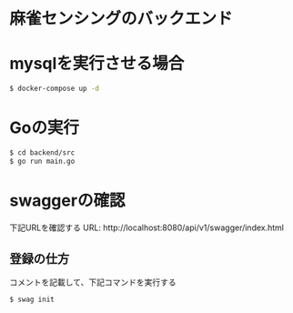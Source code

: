 麻雀センシングのバックエンド
===

# mysqlを実行させる場合
```bash
$ docker-compose up -d
```

# Goの実行
```bash
$ cd backend/src
$ go run main.go
```

# swaggerの確認
下記URLを確認する
URL: http://localhost:8080/api/v1/swagger/index.html

## 登録の仕方
コメントを記載して、下記コマンドを実行する
```bash
$ swag init
```
